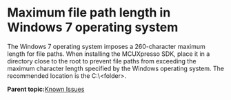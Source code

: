 # Maximum file path length in Windows 7 operating system

The Windows 7 operating system imposes a 260-character maximum length for file paths. When installing the MCUXpresso SDK, place it in a directory close to the root to prevent file paths from exceeding the maximum character length specified by the Windows operating system. The recommended location is the C:\\<folder\>.

**Parent topic:**[Known Issues](../topics/known_issues.md)

